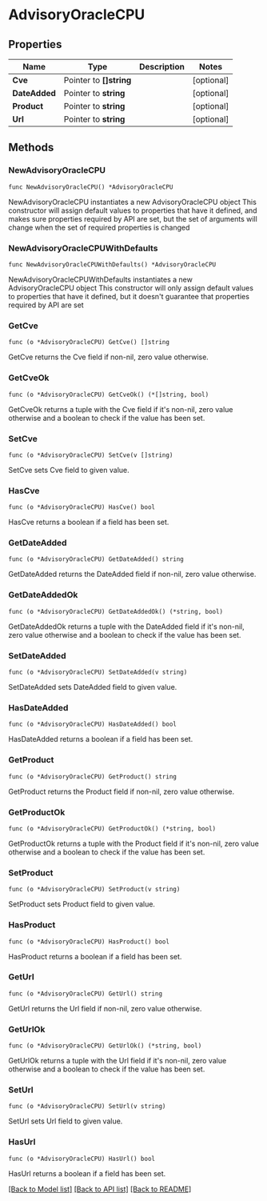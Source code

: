 # AdvisoryOracleCPU

## Properties

Name | Type | Description | Notes
------------ | ------------- | ------------- | -------------
**Cve** | Pointer to **[]string** |  | [optional] 
**DateAdded** | Pointer to **string** |  | [optional] 
**Product** | Pointer to **string** |  | [optional] 
**Url** | Pointer to **string** |  | [optional] 

## Methods

### NewAdvisoryOracleCPU

`func NewAdvisoryOracleCPU() *AdvisoryOracleCPU`

NewAdvisoryOracleCPU instantiates a new AdvisoryOracleCPU object
This constructor will assign default values to properties that have it defined,
and makes sure properties required by API are set, but the set of arguments
will change when the set of required properties is changed

### NewAdvisoryOracleCPUWithDefaults

`func NewAdvisoryOracleCPUWithDefaults() *AdvisoryOracleCPU`

NewAdvisoryOracleCPUWithDefaults instantiates a new AdvisoryOracleCPU object
This constructor will only assign default values to properties that have it defined,
but it doesn't guarantee that properties required by API are set

### GetCve

`func (o *AdvisoryOracleCPU) GetCve() []string`

GetCve returns the Cve field if non-nil, zero value otherwise.

### GetCveOk

`func (o *AdvisoryOracleCPU) GetCveOk() (*[]string, bool)`

GetCveOk returns a tuple with the Cve field if it's non-nil, zero value otherwise
and a boolean to check if the value has been set.

### SetCve

`func (o *AdvisoryOracleCPU) SetCve(v []string)`

SetCve sets Cve field to given value.

### HasCve

`func (o *AdvisoryOracleCPU) HasCve() bool`

HasCve returns a boolean if a field has been set.

### GetDateAdded

`func (o *AdvisoryOracleCPU) GetDateAdded() string`

GetDateAdded returns the DateAdded field if non-nil, zero value otherwise.

### GetDateAddedOk

`func (o *AdvisoryOracleCPU) GetDateAddedOk() (*string, bool)`

GetDateAddedOk returns a tuple with the DateAdded field if it's non-nil, zero value otherwise
and a boolean to check if the value has been set.

### SetDateAdded

`func (o *AdvisoryOracleCPU) SetDateAdded(v string)`

SetDateAdded sets DateAdded field to given value.

### HasDateAdded

`func (o *AdvisoryOracleCPU) HasDateAdded() bool`

HasDateAdded returns a boolean if a field has been set.

### GetProduct

`func (o *AdvisoryOracleCPU) GetProduct() string`

GetProduct returns the Product field if non-nil, zero value otherwise.

### GetProductOk

`func (o *AdvisoryOracleCPU) GetProductOk() (*string, bool)`

GetProductOk returns a tuple with the Product field if it's non-nil, zero value otherwise
and a boolean to check if the value has been set.

### SetProduct

`func (o *AdvisoryOracleCPU) SetProduct(v string)`

SetProduct sets Product field to given value.

### HasProduct

`func (o *AdvisoryOracleCPU) HasProduct() bool`

HasProduct returns a boolean if a field has been set.

### GetUrl

`func (o *AdvisoryOracleCPU) GetUrl() string`

GetUrl returns the Url field if non-nil, zero value otherwise.

### GetUrlOk

`func (o *AdvisoryOracleCPU) GetUrlOk() (*string, bool)`

GetUrlOk returns a tuple with the Url field if it's non-nil, zero value otherwise
and a boolean to check if the value has been set.

### SetUrl

`func (o *AdvisoryOracleCPU) SetUrl(v string)`

SetUrl sets Url field to given value.

### HasUrl

`func (o *AdvisoryOracleCPU) HasUrl() bool`

HasUrl returns a boolean if a field has been set.


[[Back to Model list]](../README.md#documentation-for-models) [[Back to API list]](../README.md#documentation-for-api-endpoints) [[Back to README]](../README.md)


